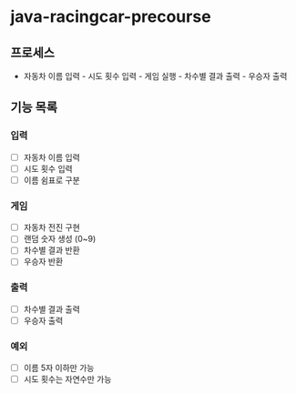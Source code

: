 # java-racingcar-precourse

## 프로세스

- 자동차 이름 입력 - 시도 횟수 입력 - 게임 실행 - 차수별 결과 출력 - 우승자 출력

## 기능 목록

### 입력

- [ ] 자동차 이름 입력
- [ ] 시도 횟수 입력
- [ ] 이름 쉼표로 구분

### 게임

- [ ] 자동차 전진 구현
- [ ] 랜덤 숫자 생성 (0~9)
- [ ] 차수별 결과 반환
- [ ] 우승자 반환

### 출력

- [ ] 차수별 결과 출력
- [ ] 우승자 출력

### 예외

- [ ] 이름 5자 이하만 가능
- [ ] 시도 횟수는 자연수만 가능
